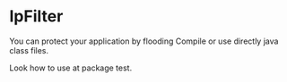 IpFilter
==========================

You can protect your application by flooding
Compile or use directly java class files.

Look how to use at package test.